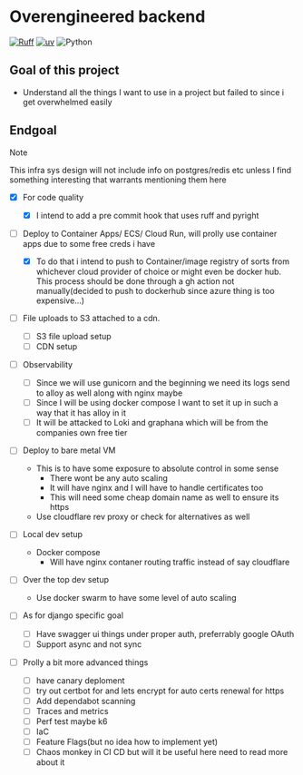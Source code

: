 # Overengineered backend
[![Ruff](https://img.shields.io/endpoint?url=https://raw.githubusercontent.com/astral-sh/ruff/main/assets/badge/v2.json)](https://github.com/astral-sh/ruff)
[![uv](https://img.shields.io/endpoint?url=https://raw.githubusercontent.com/astral-sh/uv/main/assets/badge/v0.json)](https://github.com/astral-sh/uv)
![Python](https://img.shields.io/badge/python-3.13+-blue?logo=python&style=flat-square)


## Goal of this project
- Understand all the things I want to use in a project but failed to since i get overwhelmed easily

## Endgoal
> [!Note]
> This infra sys design will not include info on postgres/redis etc unless I find something interesting that warrants mentioning them here

- [X] For code quality
    - [X] I intend to add a pre commit hook that uses ruff and pyright

- [ ] Deploy to Container Apps/ ECS/ Cloud Run, will prolly use container apps due to some free creds i have
    - [X] To do that i intend to push to Container/image registry of sorts from whichever cloud provider of choice or might even be docker hub. This process should be done through a gh action not manually(decided to push to dockerhub since azure thing is too expensive...)

- [ ] File uploads to S3 attached to a cdn.
    - [ ] S3 file upload setup
    - [ ] CDN setup

- [ ] Observability
    - [ ] Since we will use gunicorn and the beginning we need its logs send to alloy as well along with nginx maybe
    - [ ] Since I will be using docker compose I want to set it up in such a way that it has alloy in it 
    - [ ] It will be attacked to Loki and graphana which will be from the companies own free tier

- [ ] Deploy to bare metal VM
    - This is to have some exposure to absolute control in some sense
        - There wont be any auto scaling
        - It will have nginx and I will have to handle certificates too
        - This will need some cheap domain name as well to ensure its https
    - Use cloudflare rev proxy or check for alternatives as well

- [ ] Local dev setup 
    - Docker compose
        - Will have nginx contaner routing traffic instead of say cloudflare

- [ ] Over the top dev setup
    - Use docker swarm to have some level of auto scaling

- [ ] As for django specific goal 
    - [ ] Have swagger ui things under proper auth, preferrably google OAuth
    - [ ] Support async and not sync

- [ ] Prolly a bit more advanced things
    - [ ] have canary deploment
    - [ ] try out certbot for and lets encrypt for auto certs renewal for https
    - [ ] Add dependabot scanning
    - [ ] Traces and metrics 
    - [ ] Perf test maybe k6
    - [ ] IaC
    - [ ] Feature Flags(but no idea how to implement yet)
    - [ ] Chaos monkey in CI CD but will it be useful here need to read more about it
